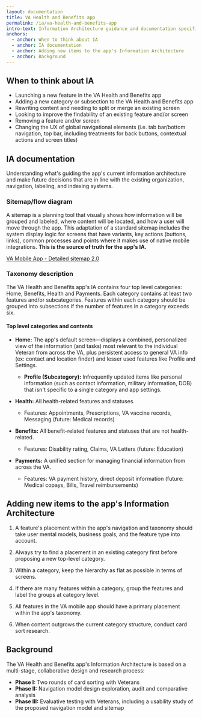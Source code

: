```yaml
---
layout: documentation
title: VA Health and Benefits app
permalink: /ia/va-health-and-benefits-app
intro-text: Information Architecture guidance and documentation specific to the VA Health and Benefits mobile app.
anchors:
  - anchor: When to think about IA
  - anchor: IA documentation
  - anchor: Adding new items to the app's Information Architecture
  - anchor: Background
---
```


## When to think about IA

* Launching a new feature in the VA Health and Benefits app
* Adding a new category or subsection to the VA Health and Benefits app
* Rewriting content and needing to split or merge an existing screen
* Looking to improve the findability of an existing feature and/or screen
* Removing a feature and/or screen
* Changing the UX of global navigational elements (i.e. tab bar/bottom navigation, top bar, including treatments for back buttons, contextual actions and screen titles)

## IA documentation

Understanding what's guiding the app's current information architecture and make future decisions that are in line with the existing organization, navigation, labeling, and indexing systems.

### Sitemap/flow diagram

A sitemap is a planning tool that visually shows how information will be grouped and labeled, where content will be located, and how a user will move through the app. This adaptation of a standard sitemap includes the system display logic for screens that have variants, key actions (buttons, links), common processes and points where it makes use of native mobile integrations. **This is the source of truth for the app's IA.**

[VA Mobile App - Detailed sitemap 2.0](https://www.figma.com/design/bTPnmfYSuj1ICA4AqHMiQg/Sitemap%2FFlow-Diagram-2.0---%F0%9F%9A%A2-Shipped-\(FJ\)---VA-Mobile?node-id=0-1&t=5sKeYKmQ1pUk0rr1-1)

### Taxonomy description

The VA Health and Benefits app's IA contains four top level categories: Home, Benefits, Health and Payments. Each category contains at least two features and/or subcategories. Features within each category should be grouped into subsections if the number of features in a category exceeds six.

#### Top level categories and contents

- **Home:** The app's default screen—displays a combined, personalized view of the information (and tasks) most relevant to the individual Veteran from across the VA, plus persistent access to general VA info (ex: contact and location finder) and lesser used features like Profile and Settings.
    - **Profile (Subcategory):** Infrequently updated items like personal information (such as contact information, military information, DOB) that isn't specific to a single category and app settings.

- **Health:** All health-related features and statuses.
    - Features: Appointments, Prescriptions, VA vaccine records, Messaging (future: Medical records)

- **Benefits:** All benefit-related features and statuses that are not health-related.
    - Features: Disability rating, Claims, VA Letters (future: Education)

- **Payments:** A unified section for managing financial information from across the VA.
    - Features: VA payment history, direct deposit information (future: Medical copays, Bills, Travel reimbursements)

## Adding new items to the app's Information Architecture

1. A feature's placement within the app's navigation and taxonomy should take user mental models, business goals, and the feature type into account.

2. Always try to find a placement in an existing category first before proposing a new top-level category.

3. Within a category, keep the hierarchy as flat as possible in terms of screens.

4. If there are many features within a category, group the features and label the groups at category level.

5. All features in the VA mobile app should have a primary placement within the app's taxonomy.

6. When content outgrows the current category structure, conduct card sort research.

## Background

The VA Health and Benefits app's Information Architecture is based on a multi-stage, collaborative design and research process:

- **Phase I:** Two rounds of card sorting with Veterans
- **Phase II:** Navigation model design exploration, audit and comparative analysis
- **Phase III:** Evaluative testing with Veterans, including a usability study of the proposed navigation model and sitemap
